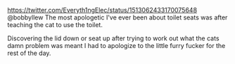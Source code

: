 https://twitter.com/Everyth1ngElec/status/1513062433170075648 @bobbyllew The most apologetic I've ever been about toilet seats was after teaching the cat to use the toilet.

Discovering the lid down or seat up after trying to work out what the cats damn problem was meant I had to apologize to the little furry fucker for the rest of the day.